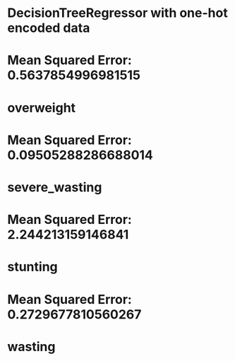 # DecisionTreeRegressor with one-hot encoded data

# Mean Squared Error: 0.5637854996981515
# overweight

# Mean Squared Error: 0.09505288286688014
# severe_wasting

# Mean Squared Error: 2.244213159146841
# stunting

# Mean Squared Error: 0.2729677810560267
# wasting


